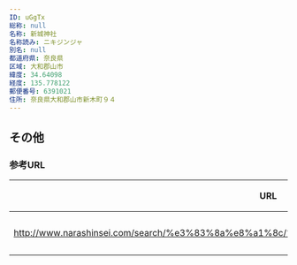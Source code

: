 ```yaml
---
ID: uGgTx
総称: null
名称: 新城神社
名称読み: ニキジンジャ
別名: null
都道府県: 奈良県
区域: 大和郡山市
緯度: 34.64098
経度: 135.778122
郵便番号: 6391021
住所: 奈良県大和郡山市新木町９４
---
```


## その他

### 参考URL

| URL                                                                                        | 説明   |
| ------------------------------------------------------------------------------------------ | ------ |
| http://www.narashinsei.com/search/%e3%83%8a%e8%a1%8c/%e6%96%b0%e5%9f%8e%e7%a5%9e%e7%a4%be/ | 神社庁 |
